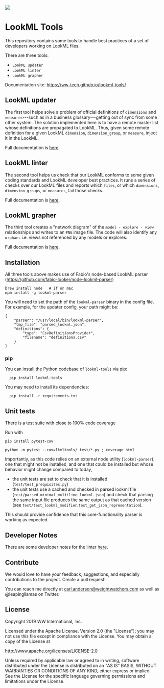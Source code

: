 ![](img/lookmltools.png)

# LookML Tools

This repository contains some tools to handle best practices of a set of developers working on LookML files.

There are three tools: 

 - `LookML updater`
 - `LookML linter`
 - `LookML grapher`

 Documentation site: https://ww-tech.github.io/lookml-tools/

## LookML updater
The first tool helps solve a problem of official definitions of `dimensions` and `measures`---such as in a business glossary---getting out of sync from some other system. The solution implemented here is to have a remote master list whose definitions are propagated to LookML. Thus, given some remote definition for a given LookML `dimension`, `dimension_group`, or `measure`, inject it in the LookML.

Full documentation is [here](README_UPDATER.md).


## LookML linter
The second tool helps us check that our LookML conforms to some given coding standards and LookML developer best practices. It runs a series of checks over our LookML files and reports which `files`, or which `dimensions`, `dimension_groups`, or `measures`, fail those checks.

Full documentation is [here](README_LINTER.md).

## LookML grapher
The third tool creates a "network diagram" of the `model - explore - view` relationships and writes to an `PNG` image file. The code will also identify any `orphans` i.e. views not referenced by any models or explores.

Full documentation is [here](README_GRAPHER.md).

## Installation

All three tools above makes use of Fabio's node-based LookML parser (https://github.com/fabio-looker/node-lookml-parser)

```
brew install node   # if on mac
npm install -g lookml-parser
```

You will need to set the path of the `lookml-parser` binary in the config file. For example, for the updater config, your path might be:

```
{
    "parser": "/usr/local/bin/lookml-parser",
    "tmp_file": "parsed_lookml.json",
    "definitions": {
        "type": "CsvDefinitionsProvider",
        "filename": "definitions.csv"
    }
}
```

### pip
You can install the Python codebase of `lookml-tools` via pip:

```
  pip install lookml-tools
```

You may need to install its dependencies:
```
  pip install -r requirements.txt
```

## Unit tests
There is a test suite with close to 100% code coverage

Run with 

```
pip install pytest-cov

python -m pytest --cov=lkmltools/ test/*.py ; coverage html
```

Importantly, as this code relies on an external node utility (`lookml-parser`), one that might not be installed, and one that could be installed but whose behavior might change compared to today,

 - the unit tests are set to check that it is installed (`test/test_prequisites.py`)
 - the unit tests use a cached and checked in parsed lookml file (`test/parsed_minimal_multiline_lookml.json`) and check that parsing the same input file produces the same output as that cached version (see `test/test_lookml_modifier`.`test_get_json_representation`).

 This should provide confidence that this core-functionality parser is working as expected.

## Developer Notes
There are some developer notes for the linter [here](README_DEVELOPER.md).

## Contribute
We would love to have your feedback, suggestions, and especially contributions to the project. Create a pull request!

You can reach me directly at carl.anderson@weightwatchers.com as well as @leapingllamas on Twitter.

## License
Copyright 2019 WW International, Inc.

Licensed under the Apache License, Version 2.0 (the "License");
you may not use this file except in compliance with the License.
You may obtain a copy of the License at

   http://www.apache.org/licenses/LICENSE-2.0

Unless required by applicable law or agreed to in writing, software
distributed under the License is distributed on an "AS IS" BASIS,
WITHOUT WARRANTIES OR CONDITIONS OF ANY KIND, either express or implied.
See the License for the specific language governing permissions and
limitations under the License.